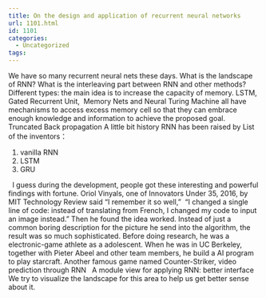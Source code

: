 ```yaml
---
title: On the design and application of recurrent neural networks
url: 1101.html
id: 1101
categories:
  - Uncategorized
tags:
---
```


We have so many recurrent neural nets these days. What is the landscape of RNN? What is the interleaving part between RNN and other methods? Different types: the main idea is to increase the capacity of memory. LSTM, Gated Recurrent Unit,  Memory Nets and Neural Turing Machine all have mechanisms to access excess memory cell so that they can embrace enough knowledge and information to achieve the proposed goal. Truncated Back propagation A little bit history RNN has been raised by List of the inventors：

1.  vanilla RNN
2.  LSTM
3.  GRU

  I guess during the development, people got these interesting and powerful findings with fortune. Oriol Vinyals, one of Innovators Under 35, 2016, by MIT Technology Review said “I remember it so well,”  “I changed a single line of code: instead of translating from French, I changed my code to input an image instead.” Then he found the idea worked. Instead of just a common boring description for the picture he send into the algorithm, the result was so much sophisticated. Before doing research, he was a electronic-game athlete as a adolescent. When he was in UC Berkeley, together with Pieter Abeel and other team members, he build a AI program to play starcraft. Another famous game named Counter-Striker, video prediction through RNN   A module view for applying RNN: better interface   We try to visualize the landscape for this area to help us get better sense about it.